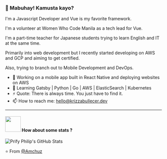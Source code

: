 ### 👋 Mabuhay! Kamusta kayo?


I'm a Javascript Developer and Vue is my favorite framework. 

I'm a volunteer at Women Who Code Manila as a tech lead for Vue.

I'm a part-time teacher for Japanese students trying to learn English and IT at the same time. 

Primarily into web development but I recently started developing on AWS and GCP and aiming to get certified. 

Also, trying to branch out to Mobile Development and DevOps. 

- 🔭 Working on a mobile app built in React Native and deploying websites on AWS
- 🌱 Learning Gatsby | Python | Go | AWS | ElasticSearch | Kubernetes 
- ⚡ Quote: There is always time. You just have to find it.
- 📫 How to reach me: [hello@krizzabullecer.dev](mailto:hello@krizzabullecer.dev)


----

#### <img src="https://media.giphy.com/media/VgCDAzcKvsR6OM0uWg/giphy.gif" width="50"> How about some stats ?
  
 
![Prify Philip's GitHub Stats](https://github-readme-stats.vercel.app/api?username=sirbully&hide=["stars"]&show_icons=true)

⭐️ From [@Amchuz](https://github.com/Amchuz)
